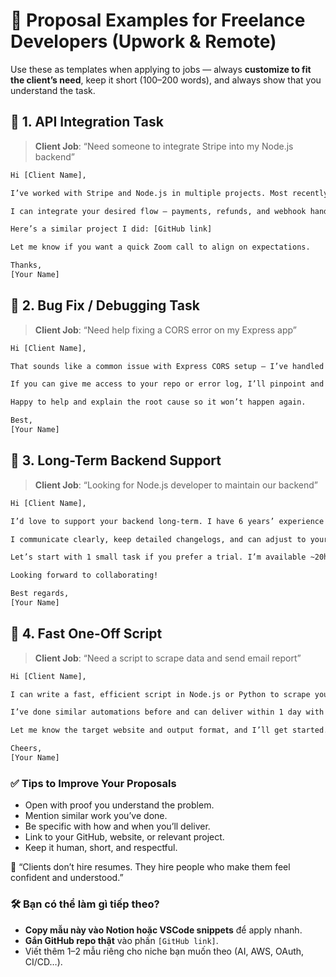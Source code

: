 # 💼 Proposal Examples for Freelance Developers (Upwork & Remote)

Use these as templates when applying to jobs — always **customize to fit the client’s need**, keep it short (100–200 words), and always show that you understand the task.

## 🧾 1. API Integration Task

> **Client Job**: “Need someone to integrate Stripe into my Node.js backend”

```txt
Hi [Client Name],

I’ve worked with Stripe and Node.js in multiple projects. Most recently, I built a checkout system for a small e-commerce platform using Stripe Payment Intents and Webhooks.

I can integrate your desired flow — payments, refunds, and webhook handling — in 1–2 days with clean, testable code.

Here’s a similar project I did: [GitHub link]

Let me know if you want a quick Zoom call to align on expectations.

Thanks,
[Your Name]
```

## 🧾 2. Bug Fix / Debugging Task

> **Client Job**: “Need help fixing a CORS error on my Express app”

```txt
Hi [Client Name],

That sounds like a common issue with Express CORS setup — I’ve handled this several times while working with frontend-backend apps using React and Node.js.

If you can give me access to your repo or error log, I’ll pinpoint and fix it quickly. I’m confident this can be solved within 1–2 hours.

Happy to help and explain the root cause so it won’t happen again.

Best,
[Your Name]
```

## 🧾 3. Long-Term Backend Support

> **Client Job**: “Looking for Node.js developer to maintain our backend”

```txt
Hi [Client Name],

I’d love to support your backend long-term. I have 6 years’ experience working with Node.js, PostgreSQL, Redis, and AWS. I’m comfortable maintaining APIs, improving performance, writing tests, and handling CI/CD pipelines.

I communicate clearly, keep detailed changelogs, and can adjust to your team’s workflow (Slack, Jira, GitHub, etc.).

Let’s start with 1 small task if you prefer a trial. I’m available ~20hrs/week and work best async.

Looking forward to collaborating!

Best regards,
[Your Name]
```

## 🧾 4. Fast One-Off Script

> **Client Job**: “Need a script to scrape data and send email report”

```txt
Hi [Client Name],

I can write a fast, efficient script in Node.js or Python to scrape your required data and send a formatted email report daily via SMTP or a service like SendGrid.

I’ve done similar automations before and can deliver within 1 day with easy-to-edit config.

Let me know the target website and output format, and I’ll get started.

Cheers,
[Your Name]
```

### ✅ Tips to Improve Your Proposals

- Open with proof you understand the problem.
- Mention similar work you’ve done.
- Be specific with how and when you’ll deliver.
- Link to your GitHub, website, or relevant project.
- Keep it human, short, and respectful.

🧠 “Clients don’t hire resumes. They hire people who make them feel confident and understood.”

### 🛠 Bạn có thể làm gì tiếp theo?

- **Copy mẫu này vào Notion hoặc VSCode snippets** để apply nhanh.
- **Gắn GitHub repo thật** vào phần `[GitHub link]`.
- Viết thêm 1–2 mẫu riêng cho niche bạn muốn theo (AI, AWS, OAuth, CI/CD…).

